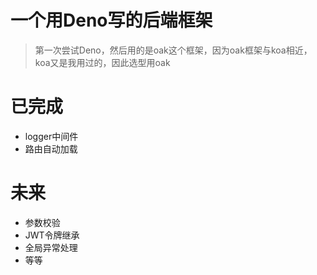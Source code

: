 # 一个用Deno写的后端框架

> 第一次尝试Deno，然后用的是oak这个框架，因为oak框架与koa相近，koa又是我用过的，因此选型用oak

# 已完成

- logger中间件
- 路由自动加载

# 未来

- 参数校验
- JWT令牌继承
- 全局异常处理
- 等等